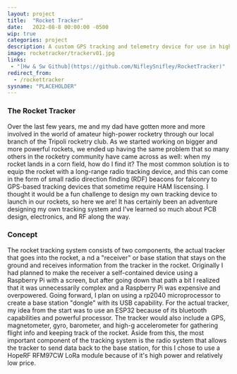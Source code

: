 ```yaml
---
layout: project
title:  "Rocket Tracker"
date:   2022-08-8 00:00:00 -0500
wip: true
categories: project
description: A custom GPS tracking and telemetry device for use in high powered amateur rocketry using an ESP32 module and LoRa radio.
image: rocketracker/trackerv01.jpg
links:
 - "[Hw & Sw Github](https://github.com/NifleySnifley/RocketTracker)"
redirect_from:
  - /rockettracker
sysname: "PLACEHOLDER"
---
```


### The Rocket Tracker

Over the last few years, me and my dad have gotten more and more involved in the world of amateur high-power rocketry through our local branch of the Tripoli rocketry club. As we started working on bigger and more powerful rockets, we ended up having the same problem that so many others in the rocketry community have came across as well: when my rocket lands in a corn field, how do I find it? The most common solution is to equip the rocket with a long-range radio tracking device, and this can come in the form of small radio direction finding (RDF) beacons for falconry to GPS-based tracking devices that sometime require HAM liscensing. I thought it would be a fun challenge to design my own tracking device to launch in our rockets, so here we are! It has certainly been an adventure designing my own tracking system and I've learned so much about PCB design, electronics, and RF along the way.

### Concept

The rocket tracking system consists of two components, the actual tracker that goes into the rocket, a nd a "receiver" or base station that stays on the ground and receives information from the tracker in the rocket. Originally I had planned to make the receiver a self-contained device using a Raspberry Pi with a screen, but after going down that path a bit I realized that it was unnecessarily complex and a Raspberry Pi was expensive and overpowered. Going forward, I plan on using a rp2040 microprocessor to create a base station "dongle" with its USB capability. For the actual tracker, my idea from the start was to use an ESP32 because of its bluetooth capabilities and powerful processor. The tracker would also include a GPS, magnetometer, gyro, barometer, and high-g accelerometer for gathering flight info and keeping track of the rocket. Aside from this, the most important component of the tracking system is the radio system that allows the tracker to send data back to the base station, for this I chose to use a HopeRF RFM97CW LoRa module because of it's high power and relatively low price.

<!-- 
## The PLACEHOLDER Tracking System
The PLACEHOLDER tracking system consists of two main components, the RECEIVER, and the tracker. Both the RECEIVER and the tracker are equipped with 915MHz (ISM band) HopeRF radio transceivers that allow live sending of telemetry information from the tracker to the RECEIVER. The data received from the tracker contains information on your rocket's position, altitude, orientation, and other information gathered from the onboard GPS and suite of sensors. The RECEIVER, when paired with the host software on a laptop or other portable computer provides a graphical interface displaying telemetry information.

## The Tracker
The tracker is the primary component of the tracking system, after all it is, of course, the thing you put in your rocket! The tracker can be powered by a variety of batteries (3.3 to 12 volts) and fits inside a standard 29mm body tube. The tracker contains a number of sensors (accelerometer, magnetometer, gyroscope, and barometer) for measuring the rocket's altitude, speed, and orientation in realtime during the flight. Last but not least, the most important components of the tracker are the GPS and radio module that tracks the location of your rocket and sends live telemetry information back to you on the ground over the air. The tracker also includes flash memory that stores information logged throughout the duration of your rocket's flight, these logs can be downloaded over bluetooth from the tracker.

## The RECEIVER
The RECEIVER is the only other essential component of the tracking system. The RECEIVER can send and receive data to and from the tracker. As a USB dongle it can be used with dedicated software to show live telemetry information from your tracker, but it can also be used without additional software, emulating a standard serial-port GPS. As a emulated GPS, applications such as MapSphere or google maps can be used to show and record your rocket's position received using the RECEIVER dongle.


TODO:
- Decide on names and logos!
- Write dedicated pages about the tracker and RECEIVER with more technical information and documentation
- Add images, gallery maybe? -->
